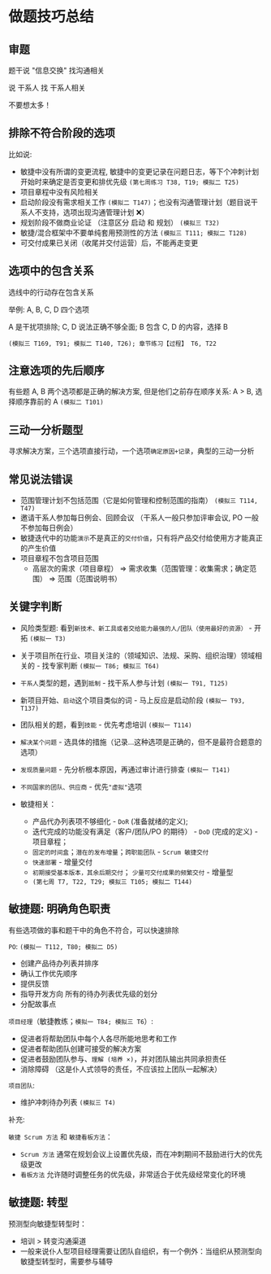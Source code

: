 # 做题技巧总结

## 审题

题干说 "信息交换" 找沟通相关

说 干系人 找 干系人相关

不要想太多！

## 排除不符合阶段的选项

比如说:

- 敏捷中没有所谓的变更流程, 敏捷中的变更记录在问题日志，等下个冲刺计划开始时来确定是否变更和排优先级 `(第七周练习 T38, T19; 模拟二 T25)`
- 项目章程中没有风险相关
- 启动阶段没有需求相关工作 `(模拟二 T147)`；也没有沟通管理计划（题目说干系人不支持，选项出现沟通管理计划 ❌）
- 规划阶段不做商业论证 （注意区分 启动 和 规划） `(模拟三 T32)`
- 敏捷/混合框架中不要单纯套用预测性的方法 `(模拟三 T111; 模拟二 T128)`
- 可交付成果已关闭（收尾并交付运营）后，不能再走变更

## 选项中的包含关系

选线中的行动存在包含关系

举例: A, B, C, D 四个选项

A 是干扰项排除; C, D 说法正确不够全面; B 包含 C, D 的内容，选择 B

`(模拟三 T169, T91; 模拟二 T140, T26); 章节练习【过程】 T6, T22`

## 注意选项的先后顺序

有些题 A, B 两个选项都是正确的解决方案, 但是他们之前存在顺序关系: A > B, 选择顺序靠前的 A `(模拟二 T101)`

## 三动一分析题型

寻求解决方案，三个选项直接行动，一个选项`确定原因+记录`，典型的三动一分析

## 常见说法错误

- 范围管理计划不包括范围（它是如何管理和控制范围的指南） `(模拟三 T114, T47)`
- 邀请干系人参加每日例会、回顾会议 （干系人一般只参加评审会议, PO 一般不参加每日例会）
- 敏捷迭代中的功能`演示`不是真正的`交付价值`，只有将产品交付给使用方才能真正的产生价值
- 项目章程不包含项目范围
  - 高层次的需求（项目章程） => 需求收集（范围管理：收集需求；确定范围） => 范围（范围说明书）

## 关键字判断

- 风险类型题: 看到`新技术、新工具或者交给能力最强的人/团队（使用最好的资源）` - 开拓 `(模拟一 T3)`
- 关于项目所在行业、项目关注的（领域知识、法规、采购、组织治理）领域相关的 - 找专家判断 `(模拟一 T86; 模拟三 T64)`
- `干系人`类型的题，遇到`抵制` - 找干系人参与计划 `(模拟一 T91, T125)`
- 新项目开始、`启动`这个项目类似的词 - 马上反应是启动阶段 `(模拟一 T93, T137)`
- 团队相关的题，看到`技能` - 优先考虑培训 `(模拟一 T114)`
- `解决某个问题` - 选具体的措施（记录...这种选项是正确的，但不是最符合题意的选项）
- `发现质量问题` - 先分析根本原因，再通过审计进行排查 `(模拟一 T141)`
- `不同国家的团队、供应商` - 优先`"虚拟"`选项
- 敏捷相关：

  - 产品代办列表项不够细化 - `DoR` (准备就绪的定义);
  - 迭代完成的功能没有满足（客户/团队/PO 的期待） - `DoD` (完成的定义) - 项目章程；
  - `固定的时间盒`；`潜在的发布增量`；`跨职能团队` - `Scrum 敏捷交付`
  - `快速部署` - 增量交付
  - `初期接受基本版本，其余后期交付`； `少量可交付成果的频繁交付` - 增量型
  - `(第七周 T7, T22, T29; 模拟三 T105; 模拟二 T144)`

## 敏捷题: 明确角色职责

有些选项做的事和题干中的角色不符合，可以快速排除

`PO`: `(模拟一 T112, T80; 模拟二 D5)`

- 创建产品待办列表并排序
- 确认工作优先顺序
- 提供反馈
- 指导开发方向 所有的待办列表优先级的划分
- 分配故事点

`项目经理`（敏捷教练；`模拟一 T84; 模拟三 T6`）:

- 促进者将帮助团队中每个人各尽所能地思考和工作
- 促进者帮助团队创建可接受的解决方案
- 促进者鼓励团队参与、`理解 (培养 ×)`，并对团队输出共同承担责任
- 消除障碍 （这是仆人式领导的责任，不应该拉上团队一起解决）

`项目团队`:

- 维护冲刺待办列表 `(模拟三 T4)`

补充:

`敏捷 Scrum 方法` 和 `敏捷看板方法`：

- `Scrum 方法` 通常在规划会议上设置优先级，而在冲刺期间不鼓励进行大的优先级更改
- `看板方法` 允许随时调整任务的优先级，非常适合于优先级经常变化的环境

## 敏捷题: 转型

预测型向敏捷型转型时：
- 培训 > 转变沟通渠道
- 一般来说仆人型项目经理需要让团队自组织，有一个例外：当组织从预测型向敏捷型转型时，需要参与辅导
